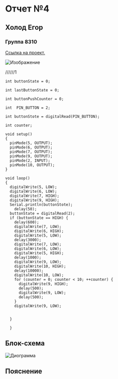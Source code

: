 
# Отчет №4
## Холод Егор
### Группа 8310


[Ссылка на проект.](https://www.tinkercad.com/things/2i03aAlebtP-fantabulous-fyyran-borwo/editel?sharecode=8a_zmcaWLKsZsKvost0YCYEPri4OQ52j2v2OXFAneQY)

![Изображение](https://user-images.githubusercontent.com/106704479/195460431-6909cf73-c73f-4e9a-9b3a-16c57269bcd6.jpg)



//////1
```С++
int buttonState = 0;

int lastButtonState = 0;

int buttonPushCounter = 0;

int  PIN_BUTTON = 2;

int buttonStote = digitalRead(PIN_BUTTON);

int counter;

void setup()
{
  pinMode(5, OUTPUT);
  pinMode(6, OUTPUT);
  pinMode(7, OUTPUT);
  pinMode(9, OUTPUT);
  pinMode(2, INPUT);
  pinMode(10, OUTPUT);
}

void loop()
{
  digitalWrite(5, LOW);
  digitalWrite(6, LOW);
  digitalWrite(7, HIGH);
  digitalWrite(9, HIGH);
  Serial.println(buttonStote);
    delay(50);
  buttonState = digitalRead(2);
  if (buttonState == HIGH) {
    delay(600); 
    digitalWrite(7, LOW);
    digitalWrite(6, HIGH);
    digitalWrite(5, LOW);
    delay(3000); 
    digitalWrite(7, LOW);
    digitalWrite(6, LOW);
    digitalWrite(5, HIGH);
    delay(1000); 
    digitalWrite(9, LOW);
    digitalWrite(10, HIGH);
    delay(10000); 
    digitalWrite(10, LOW);
    for (counter = 0; counter < 10; ++counter) {
      digitalWrite(9, HIGH);
      delay(500); 
      digitalWrite(9, LOW);
      delay(500); 
    }
    digitalWrite(9, LOW);
 
    
  }
  
  }

```

## Блок-схема
![Диограмма]()



## Пояснение



